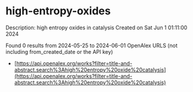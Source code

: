 # high-entropy-oxides
Description: high entropy oxides in catalysis
Created on Sat Jun  1 01:11:00 2024

Found 0 results from 2024-05-25 to 2024-06-01
OpenAlex URLS (not including from_created_date or the API key)
- [https://api.openalex.org/works?filter=title-and-abstract.search%3Ahigh%20entropy%20oxide%20catalysis](https://api.openalex.org/works?filter=title-and-abstract.search%3Ahigh%20entropy%20oxide%20catalysis)

